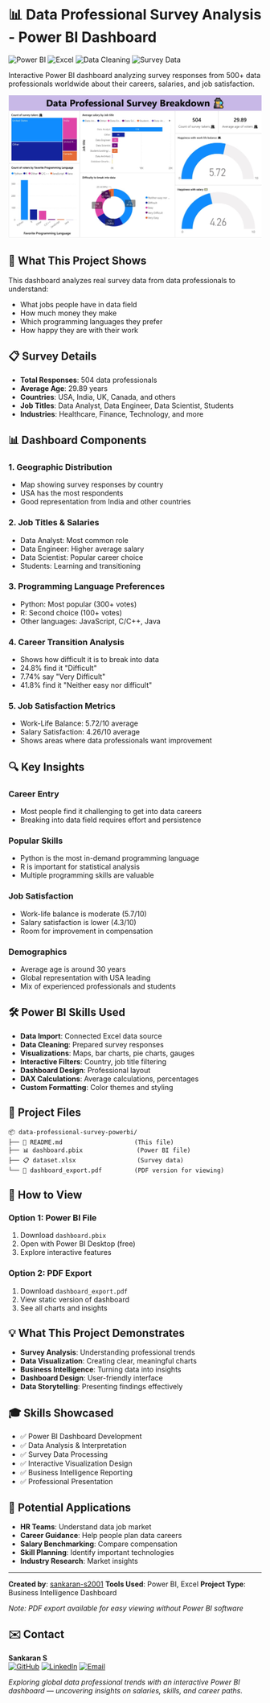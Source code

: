 # 📊 Data Professional Survey Analysis - Power BI Dashboard

![Power BI](https://img.shields.io/badge/PowerBI-F2C811?style=for-the-badge&logo=powerbi&logoColor=black)
![Excel](https://img.shields.io/badge/Excel-217346?style=for-the-badge&logo=microsoftexcel&logoColor=white)
![Data Cleaning](https://img.shields.io/badge/Data_Cleaning-Blue?style=for-the-badge)
![Survey Data](https://img.shields.io/badge/Survey_Data-Orange?style=for-the-badge)

Interactive Power BI dashboard analyzing survey responses from 500+ data professionals worldwide about their careers, salaries, and job satisfaction.

![Dashboard_screenshot](Dashboard_screenshot.jpg)

## 🎯 What This Project Shows

This dashboard analyzes real survey data from data professionals to understand:

- What jobs people have in data field
- How much money they make
- Which programming languages they prefer
- How happy they are with their work


## 📋 Survey Details

- **Total Responses**: 504 data professionals
- **Average Age**: 29.89 years
- **Countries**: USA, India, UK, Canada, and others
- **Job Titles**: Data Analyst, Data Engineer, Data Scientist, Students
- **Industries**: Healthcare, Finance, Technology, and more


## 📊 Dashboard Components

### 1. **Geographic Distribution**

- Map showing survey responses by country
- USA has the most respondents
- Good representation from India and other countries


### 2. **Job Titles \& Salaries**

- Data Analyst: Most common role
- Data Engineer: Higher average salary
- Data Scientist: Popular career choice
- Students: Learning and transitioning


### 3. **Programming Language Preferences**

- Python: Most popular (300+ votes)
- R: Second choice (100+ votes)
- Other languages: JavaScript, C/C++, Java


### 4. **Career Transition Analysis**

- Shows how difficult it is to break into data
- 24.8% find it "Difficult"
- 7.74% say "Very Difficult"
- 41.8% find it "Neither easy nor difficult"


### 5. **Job Satisfaction Metrics**

- Work-Life Balance: 5.72/10 average
- Salary Satisfaction: 4.26/10 average
- Shows areas where data professionals want improvement


## 🔍 Key Insights

### Career Entry

- Most people find it challenging to get into data careers
- Breaking into data field requires effort and persistence


### Popular Skills

- Python is the most in-demand programming language
- R is important for statistical analysis
- Multiple programming skills are valuable


### Job Satisfaction

- Work-life balance is moderate (5.7/10)
- Salary satisfaction is lower (4.3/10)
- Room for improvement in compensation


### Demographics

- Average age is around 30 years
- Global representation with USA leading
- Mix of experienced professionals and students


## 🛠️ Power BI Skills Used

- **Data Import**: Connected Excel data source
- **Data Cleaning**: Prepared survey responses
- **Visualizations**: Maps, bar charts, pie charts, gauges
- **Interactive Filters**: Country, job title filtering
- **Dashboard Design**: Professional layout
- **DAX Calculations**: Average calculations, percentages
- **Custom Formatting**: Color themes and styling


## 📁 Project Files

```
📦 data-professional-survey-powerbi/
├── 📄 README.md                    (This file)
├── 📊 dashboard.pbix               (Power BI file)
├── 📋 dataset.xlsx                 (Survey data)
└── 📄 dashboard_export.pdf         (PDF version for viewing)
```


## 📱 How to View

### Option 1: Power BI File

1. Download `dashboard.pbix`
2. Open with Power BI Desktop (free)
3. Explore interactive features

### Option 2: PDF Export

1. Download `dashboard_export.pdf`
2. View static version of dashboard
3. See all charts and insights

## 💡 What This Project Demonstrates

- **Survey Analysis**: Understanding professional trends
- **Data Visualization**: Creating clear, meaningful charts
- **Business Intelligence**: Turning data into insights
- **Dashboard Design**: User-friendly interface
- **Data Storytelling**: Presenting findings effectively


## 🎓 Skills Showcased

- ✅ Power BI Dashboard Development
- ✅ Data Analysis \& Interpretation
- ✅ Survey Data Processing
- ✅ Interactive Visualization Design
- ✅ Business Intelligence Reporting
- ✅ Professional Presentation


## 🔮 Potential Applications

- **HR Teams**: Understand data job market
- **Career Guidance**: Help people plan data careers
- **Salary Benchmarking**: Compare compensation
- **Skill Planning**: Identify important technologies
- **Industry Research**: Market insights

***

**Created by**: [sankaran-s2001](https://github.com/sankaran-s2001)
**Tools Used**: Power BI, Excel
**Project Type**: Business Intelligence Dashboard

*Note: PDF export available for easy viewing without Power BI software*

## ✉️ Contact

**Sankaran S**  
[![GitHub](https://img.shields.io/badge/GitHub-181717?style=for-the-badge&logo=github&logoColor=white)](https://github.com/sankaran-s2001) [![LinkedIn](https://img.shields.io/badge/LinkedIn-0077B5?style=for-the-badge&logo=linkedin&logoColor=white)](https://www.linkedin.com/in/sankaran-s21/) [![Email](https://img.shields.io/badge/Email-D14836?style=for-the-badge&logo=gmail&logoColor=white)](mailto:sankaran121101@gmail.com)

*Exploring global data professional trends with an interactive Power BI dashboard — uncovering insights on salaries, skills, and career paths.*
